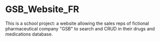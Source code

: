 # GSB_Website_FR
This is a school project: a website allowing the sales reps of fictional pharmaceutical company "GSB" to search and CRUD in their drugs and medications database.
